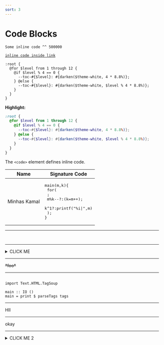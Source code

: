 ```yaml
---
sort: 3
---
```


# Code Blocks

`Some inline code ^^ 500000`

[`inline code inside link`](./)

```
:root {
  @for $level from 1 through 12 {
    @if $level % 4 == 0 {
      --toc-#{$level}: #{darken($theme-white, 4 * 8.8%)};
    } @else {
      --toc-#{$level}: #{darken($theme-white, $level % 4 * 8.8%)};
    }
  }
}
```

**Highlight:**

```scss
:root {
  @for $level from 1 through 12 {
    @if $level % 4 == 0 {
      --toc-#{$level}: #{darken($theme-white, 4 * 8.8%)};
    } @else {
      --toc-#{$level}: #{darken($theme-white, $level % 4 * 8.8%)};
    }
  }
}
```



The <code>&lt;code&gt;</code> element defines inline code.





| Name | Signature Code                 |
|------|--------------------------------|
| Minhas Kamal | <pre>main(m,k){<br>  for(<br>    ;<br>    m%k--?:(k=m++);<br>    k^1?:printf("%i\|",m)<br>  );<br>}</pre> |





---

<br>

---




<details><summary>CLICK ME</summary>

<p>


#### We can hide anything, even code!

```ruby

  puts "Hello World"

```


</p>

</details>






---


<del>
*foo*
</del>


---


<pre language="haskell"><code>
import Text.HTML.TagSoup

main :: IO ()
main = print $ parseTags tags
</code></pre>


---

<div id="demo">

  HII 

</div>



---


<script type="text/javascript">
// JavaScript example

document.getElementById("demo").innerHTML = "Hello JavaScript!";
</script>
okay



----




<details><summary>CLICK ME 2</summary>

<pre language="haskell"><code>
import Text.HTML.TagSoup

main :: IO ()
main = print $ parseTags tags
</code></pre>

</details>
